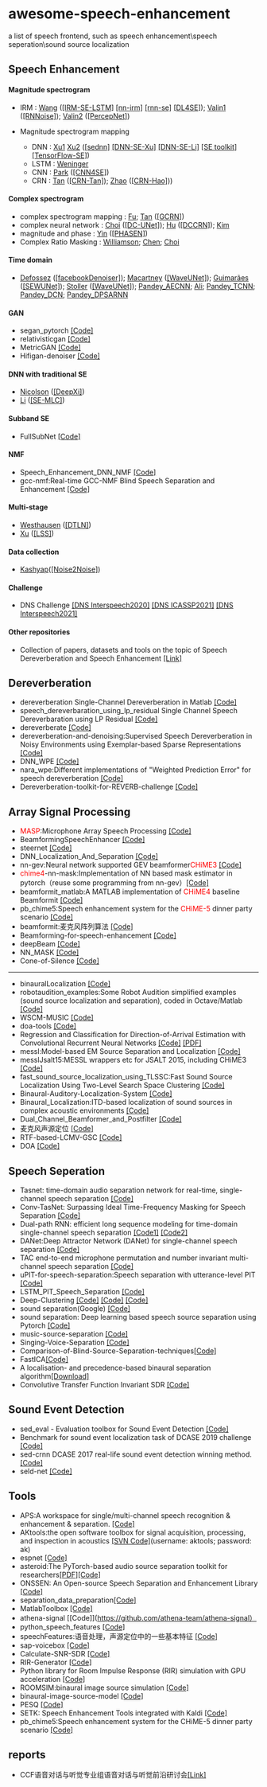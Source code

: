 # awesome-speech-enhancement
a list of speech frontend, such as speech enhancement\speech seperation\sound source localization

## Speech Enhancement
  #### Magnitude spectrogram
  * IRM : [Wang](https://ieeexplore.ieee.org/document/6887314) ([[IRM-SE-LSTM]](https://github.com/haoxiangsnr/IRM-based-Speech-Enhancement-using-LSTM) [[nn-irm]](https://github.com/zhaoforever/nn-irm) [[rnn-se]](https://github.com/amaas/rnn-speech-denoising) [[DL4SE]](https://github.com/miralv/Deep-Learning-for-Speech-Enhancement)); [Valin1](https://ieeexplore.ieee.org/document/8547084/) ([[RNNoise]](https://github.com/xiph/rnnoise)); [Valin2](https://arxiv.org/abs/2008.04259) ([[PercepNet]](https://github.com/jzi040941/PercepNet))
  
  * Magnitude spectrogram mapping
    * DNN : [Xu1](https://ieeexplore.ieee.org/stamp/stamp.jsp?tp=&arnumber=6665000) [Xu2](https://ieeexplore.ieee.org/document/6932438) ([[sednn]](https://github.com/yongxuUSTC/sednn) [[DNN-SE-Xu]](https://github.com/yongxuUSTC/DNN-Speech-enhancement-demo-tool) [[DNN-SE-Li]](https://github.com/hyli666/DNN-SpeechEnhancement) [[SE toolkit]](https://github.com/jtkim-kaist/Speech-enhancement) [[TensorFlow-SE]](https://github.com/linan2/TensorFlow-speech-enhancement-Chinese))
    * LSTM : [Weninger](https://hal.inria.fr/hal-01163493/file/weninger_LVA15.pdf)
    * CNN : [Park](https://arxiv.org/abs/1609.07132) ([[CNN4SE]](https://github.com/dtx525942103/CNN-for-single-channel-speech-enhancement))
    * CRN : [Tan](https://web.cse.ohio-state.edu/~wang.77/papers/Tan-Wang1.interspeech18.pdf) ([[CRN-Tan]](https://github.com/JupiterEthan/CRN-causal)); [Zhao](https://arxiv.org/pdf/1805.00579.pdf) ([[CRN-Hao]](https://github.com/haoxiangsnr/A-Convolutional-Recurrent-Neural-Network-for-Real-Time-Speech-Enhancement))) 

  #### Complex spectrogram
  * complex spectrogram mapping : [Fu](https://ieeexplore.ieee.org/stamp/stamp.jsp?tp=&arnumber=8168119&tag=1); [Tan](https://web.cse.ohio-state.edu/~wang.77/papers/Tan-Wang.taslp20.pdf) ([[GCRN]](https://github.com/JupiterEthan/GCRN-complex))
  * complex neural network : [Choi](https://arxiv.org/abs/1903.03107) ([[DC-UNet]](https://github.com/chanil1218/DCUnet.pytorch)); [Hu](https://isca-speech.org/archive/Interspeech_2020/pdfs/2537.pdf) ([[DCCRN]](https://github.com/huyanxin/DeepComplexCRN)); [Kim](https://ieeexplore.ieee.org/document/9053591) 
  * magnitude and phase : [Yin](https://arxiv.org/abs/1911.04697) ([[PHASEN]](https://github.com/huyanxin/phasen))
  * Complex Ratio Masking : [Williamson](https://ieeexplore.ieee.org/abstract/document/7906509); [Chen](http://web.cse.ohio-state.edu/~wang.77/papers/Chen-Wang.jasa17.pdf); [Choi](https://arxiv.org/abs/2006.00687)
  
  #### Time domain
  * [Defossez](https://arxiv.org/abs/2006.12847) ([[facebookDenoiser]](https://github.com/facebookresearch/denoiser)); [Macartney](https://arxiv.org/pdf/1811.11307.pdf) ([[WaveUNet]](https://github.com/YosukeSugiura/Wave-U-Net-for-Speech-Enhancement-NNabla)); [Guimarães](https://www.sciencedirect.com/science/article/pii/S0957417420304061) ([[SEWUNet]](https://github.com/Hguimaraes/SEWUNet)); [Stoller](https://arxiv.org/abs/1806.03185) ([[WaveUNet]](https://github.com/haoxiangsnr/Wave-U-Net-for-Speech-Enhancement)); [Pandey_AECNN](https://ieeexplore.ieee.org/document/8701652); [Ali](https://ieeexplore.ieee.org/document/9211072); [Pandey_TCNN](https://ieeexplore.ieee.org/document/8683634); [Pandey_DCN](https://ieeexplore.ieee.org/document/9372863); [Pandey_DPSARNN](https://arxiv.org/abs/2010.12713)

  #### GAN
  * segan_pytorch [[Code]](https://github.com/santi-pdp/segan_pytorch)
  * relativisticgan [[Code]](https://github.com/deepakbaby/se_relativisticgan)
  * MetricGAN [[Code]](https://github.com/JasonSWFu/MetricGAN)
  * Hifigan-denoiser [[Code]](https://github.com/rishikksh20/hifigan-denoiser)

  #### DNN with traditional SE
  * [Nicolson](https://arxiv.org/abs/1906.07319) ([[DeepXi]](https://github.com/anicolson/DeepXi))
  * [Li](http://staff.ustc.edu.cn/~jundu/Publications/publications/chaili2019trans.pdf) ([[SE-MLC]](https://github.com/LiChaiUSTC/Speech-enhancement-based-on-a-maximum-likelihood-criterion))
  
  #### Subband SE
  * FullSubNet [[Code]](https://github.com/haoxiangsnr/FullSubNet)

  #### NMF
  * Speech_Enhancement_DNN_NMF 
  [[Code]](https://github.com/eesungkim/Speech_Enhancement_DNN_NMF)
  * gcc-nmf:Real-time GCC-NMF Blind Speech Separation and Enhancement 
  [[Code]](https://github.com/seanwood/gcc-nmf)

  #### Multi-stage
  * [Westhausen](https://www.isca-speech.org/archive/Interspeech_2020/pdfs/2631.pdf) ([[DTLN]](https://github.com/breizhn/DTLN))
  * [Xu](http://www.cs.columbia.edu/cg/listen_to_the_silence/paper.pdf) ([[LSS]](https://github.com/henryxrl/Listening-to-Sound-of-Silence-for-Speech-Denoising))
  #### Data collection
  * [Kashyap](https://arxiv.org/pdf/2104.03838.pdf)([[Noise2Noise]](https://github.com/madhavmk/Noise2Noise-audio_denoising_without_clean_training_data))
  
  #### Challenge
  * DNS Challenge [[DNS Interspeech2020]](https://www.microsoft.com/en-us/research/academic-program/deep-noise-suppression-challenge-interspeech-2020/) [[DNS ICASSP2021]](https://www.microsoft.com/en-us/research/academic-program/deep-noise-suppression-challenge-icassp-2021/) [[DNS Interspeech2021]](https://www.microsoft.com/en-us/research/academic-program/deep-noise-suppression-challenge-interspeech-2021/)

  #### Other repositories
  * Collection of papers, datasets and tools on the topic of Speech Dereverberation and Speech Enhancement 
  [[Link]](https://github.com/jonashaag/speech-enhancement)

## Dereverberation
* dereverberation Single-Channel Dereverberation in Matlab 
[[Code]](https://github.com/csd111/dereverberation)
* speech_dereverbaration_using_lp_residual Single Channel Speech Dereverbaration using LP Residual 
[[Code]](https://github.com/shamim-hussain/speech_dereverbaration_using_lp_residual)
* dereverberate 
[[Code]](https://github.com/matangover/dereverberate)
* dereverberation-and-denoising:Supervised Speech Dereverberation in Noisy Environments using Exemplar-based Sparse Representations [[Code]](https://github.com/deepakbaby/dereverberation-and-denoising)
* DNN_WPE [[Code]](https://github.com/nttcslab-sp/dnn_wpe)
* nara_wpe:Different implementations of "Weighted Prediction Error" for speech dereverberation [[Code]](https://github.com/fgnt/nara_wpe)
* Dereverberation-toolkit-for-REVERB-challenge [[Code]](https://github.com/hshi-speech/Dereverberation-toolkit-for-REVERB-challenge)

## Array Signal Processing
* <font color=red>MASP</font>:Microphone Array Speech Processing [[Code]](https://github.com/ZitengWang/MASP)
* BeamformingSpeechEnhancer 
[[Code]](https://github.com/hkmogul/BeamformingSpeechEnhancer)
* steernet [[Code]](https://github.com/FrancoisGrondin/steernet)
* DNN_Localization_And_Separation 
[[Code]](https://github.com/shaharhoch/DNN_Localization_And_Separation)
* nn-gev:Neural network supported GEV beamformer<font color=red>CHiME3</font> [[Code]](https://github.com/fgnt/nn-gev)
* <font color=red>chime4</font>-nn-mask:Implementation of NN based mask estimator in pytorch（reuse some programming from nn-gev）[[Code]](https://github.com/funcwj/chime4-nn-mask)
* beamformit_matlab:A MATLAB implementation of <font color=red>CHiME4</font> baseline Beamformit  [[Code]](https://github.com/gogyzzz/beamformit_matlab)
* pb_chime5:Speech enhancement system for the <font color=red>CHiME-5</font> dinner party scenario [[Code]](https://github.com/fgnt/pb_chime5)
* beamformit:麦克风阵列算法 [[Code]](https://github.com/592595/beamformit)
* Beamforming-for-speech-enhancement [[Code]](https://github.com/AkojimaSLP/Beamforming-for-speech-enhancement)
* deepBeam [[Code]](https://github.com/auspicious3000/deepbeam)
* NN_MASK [[Code]](https://github.com/ZitengWang/nn_mask)
* Cone-of-Silence [[Code]](https://github.com/vivjay30/Cone-of-Silence)
-----------------------------------------------------------------------
* binauralLocalization 
[[Code]](https://github.com/nicolasobin/binauralLocalization)
* robotaudition_examples:Some Robot Audition simplified examples (sound source localization and separation), coded in Octave/Matlab [[Code]](https://github.com/balkce/robotaudition_examples)
* WSCM-MUSIC
[[Code]](https://github.com/xuchenglin28/WSCM-MUSIC)
* doa-tools
[[Code]](https://github.com/morriswmz/doa-tools)
*  Regression and Classification for Direction-of-Arrival Estimation with Convolutional Recurrent Neural Networks
[[Code]](https://github.com/RoyJames/doa-release) [[PDF]](https://arxiv.org/pdf/1904.08452v3.pdf)
* messl:Model-based EM Source Separation and Localization 
[[Code]](https://github.com/mim/messl)
* messlJsalt15:MESSL wrappers etc for JSALT 2015, including CHiME3 [[Code]](https://github.com/speechLabBcCuny/messlJsalt15)
* fast_sound_source_localization_using_TLSSC:Fast Sound Source Localization Using Two-Level Search Space Clustering
[[Code]](https://github.com/LeeTaewoo/fast_sound_source_localization_using_TLSSC)
* Binaural-Auditory-Localization-System 
[[Code]](https://github.com/r04942117/Binaural-Auditory-Localization-System)
* Binaural_Localization:ITD-based localization of sound sources in complex acoustic environments [[Code]](https://github.com/Hardcorehobel/Binaural_Localization)
* Dual_Channel_Beamformer_and_Postfilter [[Code]](https://github.com/XiaoxiangGao/Dual_Channel_Beamformer_and_Postfilter)
* 麦克风声源定位 [[Code]](https://github.com/xiaoli1368/Microphone-sound-source-localization)
* RTF-based-LCMV-GSC [[Code]](https://github.com/Tungluai/RTF-based-LCMV-GSC)
* DOA [[Code]](https://github.com/wangwei2009/DOA)

## Speech Seperation
* Tasnet: time-domain audio separation network for real-time, single-channel speech separation
[[Code]](https://github.com/mpariente/asteroid/blob/master/egs/whamr/TasNet)
* Conv-TasNet: Surpassing Ideal Time-Frequency Masking for Speech Separation 
[[Code]](https://github.com/kaituoxu/Conv-TasNet)
* Dual-path RNN: efficient long sequence modeling for time-domain single-channel speech separation
[[Code1]](https://github.com/ShiZiqiang/dual-path-RNNs-DPRNNs-based-speech-separation) 
[[Code2]](https://github.com/JusperLee/Dual-Path-RNN-Pytorch)
* DANet:Deep Attractor Network (DANet) for single-channel speech separation 
[[Code]](https://github.com/naplab/DANet)
* TAC end-to-end microphone permutation and number invariant multi-channel speech separation 
[[Code]](https://github.com/yluo42/TAC)
* uPIT-for-speech-separation:Speech separation with utterance-level PIT 
[[Code]](https://github.com/funcwj/uPIT-for-speech-separation)
* LSTM_PIT_Speech_Separation 
[[Code]](https://github.com/pchao6/LSTM_PIT_Speech_Separation)
* Deep-Clustering
[[Code]](https://github.com/JusperLee/Deep-Clustering-for-Speech-Separation)
[[Code]](https://github.com/simonsuthers/Speech-Separation)
[[Code]](https://github.com/funcwj/deep-clustering)
* sound separation(Google) [[Code]](https://github.com/google-research/sound-separation)
* sound separation: Deep learning based speech source separation using Pytorch [[Code]](https://github.com/AppleHolic/source_separation)
* music-source-separation 
[[Code]](https://github.com/andabi/music-source-separation)
* Singing-Voice-Separation 
[[Code]](https://github.com/Jeongseungwoo/Singing-Voice-Separation)
* Comparison-of-Blind-Source-Separation-techniques[[Code]](https://github.com/TUIlmenauAMS/Comparison-of-Blind-Source-Separation-techniques)
* FastICA[[Code]](https://github.com/ShubhamAgarwal1616/FastICA)
* A localisation- and precedence-based binaural separation algorithm[[Download]](http://iosr.uk/software/downloads/PrecSep_toolbox.zip)
* Convolutive Transfer Function Invariant SDR [[Code]](https://github.com/fgnt/ci_sdr)


## Sound Event Detection
* sed_eval - Evaluation toolbox for Sound Event Detection 
[[Code]](https://github.com/TUT-ARG/sed_eval)
* Benchmark for sound event localization task of DCASE 2019 challenge 
[[Code]](https://github.com/sharathadavanne/seld-dcase2019)
* sed-crnn DCASE 2017 real-life sound event detection winning method. 
[[Code]](https://github.com/sharathadavanne/sed-crnn)
* seld-net 
[[Code]](https://github.com/sharathadavanne/seld-net)

## Tools
* APS:A workspace for single/multi-channel speech recognition & enhancement & separation.  [[Code]](https://github.com/funcwj/aps)
* AKtools:the open software toolbox for signal acquisition, processing, and inspection in acoustics [[SVN Code]](https://svn.ak.tu-berlin.de/svn/AKtools)(username: aktools; password: ak)
* espnet [[Code]](https://github.com/espnet/espnet)
* asteroid:The PyTorch-based audio source separation toolkit for researchers[[PDF]](https://arxiv.org/pdf/2005.04132.pdf)[[Code]](https://github.com/mpariente/asteroid)
* ONSSEN: An Open-source Speech Separation and Enhancement Library 
[[Code]](https://github.com/speechLabBcCuny/onssen)
* separation_data_preparation[[Code]](https://github.com/YongyuG/separation_data_preparation)
* MatlabToolbox [[Code]](https://github.com/IoSR-Surrey/MatlabToolbox)
* athena-signal [[Code]](https://github.com/athena-team/athena-signal）
* python_speech_features [[Code]](https://github.com/jameslyons/python_speech_features)
* speechFeatures:语音处理，声源定位中的一些基本特征 [[Code]](https://github.com/SusannaWull/speechFeatures)
* sap-voicebox [[Code]](https://github.com/ImperialCollegeLondon/sap-voicebox)
* Calculate-SNR-SDR [[Code]](https://github.com/JusperLee/Calculate-SNR-SDR)
* RIR-Generator [[Code]](https://github.com/ehabets/RIR-Generator)
* Python library for Room Impulse Response (RIR) simulation with GPU acceleration [[Code]](https://github.com/DavidDiazGuerra/gpuRIR)
* ROOMSIM:binaural image source simulation [[Code]](https://github.com/Wenzhe-Liu/ROOMSIM)
* binaural-image-source-model [[Code]](https://github.com/iCorv/binaural-image-source-model)
* PESQ [[Code]](https://github.com/vBaiCai/python-pesq)
* SETK: Speech Enhancement Tools integrated with Kaldi 
[[Code]](https://github.com/funcwj/setk)
* pb_chime5:Speech enhancement system for the CHiME-5 dinner party scenario [[Code]](https://github.com/fgnt/pb_chime5)

## reports
* CCF语音对话与听觉专业组语音对话与听觉前沿研讨会[[Link]](https://www.bilibili.com/video/BV1MV411k7iJ)

<!--TODO https://github.com/topics/beamforming>
